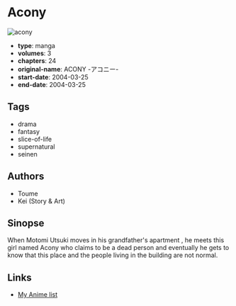 # Acony

![acony](https://cdn.myanimelist.net/images/manga/1/21804.jpg)

-   **type**: manga
-   **volumes**: 3
-   **chapters**: 24
-   **original-name**: ACONY -アコニー-
-   **start-date**: 2004-03-25
-   **end-date**: 2004-03-25

## Tags

-   drama
-   fantasy
-   slice-of-life
-   supernatural
-   seinen

## Authors

-   Toume
-   Kei (Story & Art)

## Sinopse

When Motomi Utsuki moves in his grandfather's apartment , he meets this girl named Acony who claims to be a dead person and eventually he gets to know that this place and the people living in the building are not normal.

## Links

-   [My Anime list](https://myanimelist.net/manga/1285/Acony)
